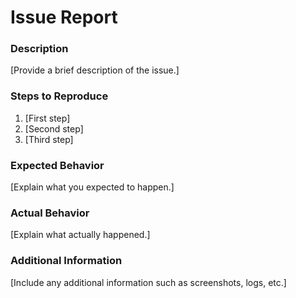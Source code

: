 
# Issue Report

### Description

[Provide a brief description of the issue.]

### Steps to Reproduce

1. [First step]
2. [Second step]
3. [Third step]

### Expected Behavior

[Explain what you expected to happen.]

### Actual Behavior

[Explain what actually happened.]

### Additional Information

[Include any additional information such as screenshots, logs, etc.]
